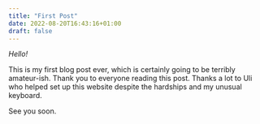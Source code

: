 ```yaml
---
title: "First Post"
date: 2022-08-20T16:43:16+01:00
draft: false
---
```


*Hello!*

This is my first blog post ever, which is certainly going to be terribly amateur-ish. Thank you to everyone reading this post. Thanks a lot to Uli who helped set up this website despite the hardships and my unusual keyboard. 

See you soon.
